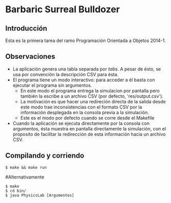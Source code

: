 Barbaric Surreal Bulldozer
==========================

Introducción
------------

Esta es la primera tarea del ramo Programación Orientada a Objetos 2014-1. 

Observaciones
-------------

- La aplicación genera una tabla separada por *tabs*. A pesar de ésto, se usa por convención la descripción CSV para ésta.
- El programa tiene un modo interactivo: para acceder a él basta con ejecutar el programa sin argumentos.
	- En este modo el programa entrega la simulacion por pantalla pero también la escribe a un archivo CSV (por defecto, 'res/output.csv').
	- La motivación es que hacer una redireción directa de la salida desde este modo trae inconsistencias con el formato CSV por la información desplegada en la consola previa a la simulación.
	- Este es el modo por defecto cuando se corre desde el Makefile
- Cuando la aplicación se ejecuta directamente por la consola con argumentos, ésta muestra en pantalla directamente la simulación, con el proposito de facilitar la redirección de esta información hacia un archivo CSV.

Compilando y corriendo
--------------------

	$ make && make run

#Alternativamente

	$ make
	$ cd bin/
	$ java PhysicsLab [Argumentos]